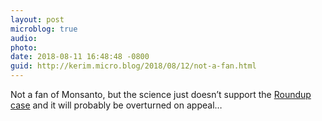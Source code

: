 ```yaml
---
layout: post
microblog: true
audio: 
photo: 
date: 2018-08-11 16:48:48 -0800
guid: http://kerim.micro.blog/2018/08/12/not-a-fan.html
---
```

Not a fan of Monsanto, but the science just doesn’t support the [Roundup case](https://arstechnica.com/tech-policy/2018/08/lawsuit-brings-289-million-verdict-against-maker-of-roundup-weed-killer/) and it will probably be overturned on appeal…
